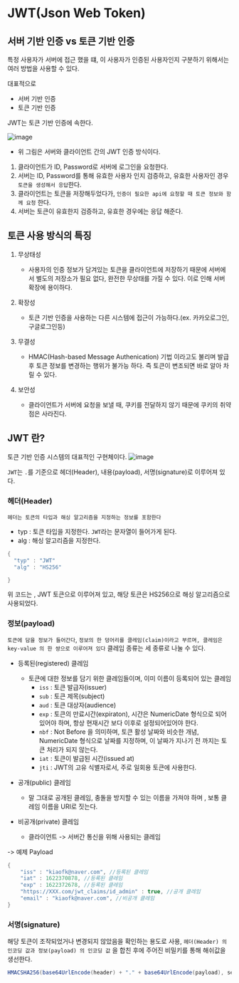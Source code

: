 
# JWT(Json Web Token)

  
  ## 서버 기반 인증 vs 토큰 기반 인증
  
  특정 사용자가 서버에 접근 했을 떄, 이 사용자가 인증된 사용자인지 구분하기 위해서는 여러 방법을 사용할 수 있다.
  
  대표적으로
  
  - 서버 기반 인증
  - 토큰 기반 인증

  JWT는 토큰 기반 인증에 속한다.

  ![image](https://img1.daumcdn.net/thumb/R1280x0/?scode=mtistory2&fname=https%3A%2F%2Fblog.kakaocdn.net%2Fdn%2FbguaA1%2Fbtq6RHmor9l%2FC31oMkkgTWTdW79nrakP1K%2Fimg.png)
  
  - 위 그림은 서버와 클라이언트 간의 JWT 인증 방식이다.

  1. 클라이언트가 ID, Password로 서버에 로그인을 요청한다.
  2. 서버는 ID, Password를 통해 유효한 사용자 인지 검증하고, 유효한 사용자인 경우 `토큰을 생성해서 응답`한다.
  3. 클라이언트는 토큰을 저장해두었다가, `인증이 필요한 api에 요청할 때 토큰 정보와 함께 요청` 한다.
  4. 서버는 토큰이 유효한지 검증하고, 유효한 경우에는 응답 해준다.


 ## 토큰 사용 방식의 특징
 
  1. 무상태성
      - 사용자의 인증 정보가 담겨있는 토큰을 클라이언트에 저장하기 때문에 서버에서 별도의 저장소가 필요 없다, 완전한 무상태를 가질 수 있다.
        이로 인해 서버 확장에 용이하다.
        
  2. 확장성
      - 토큰 기반 인증을 사용하는 다른 시스템에 접근이 가능하다.(ex. 카카오로그인, 구글로그인등)

  3. 무결성
      - HMAC(Hash-based Message Authenication) 기법 이라고도 불리며 발급후 토큰 정보를 변경하는 행위가 불가능 하다. 즉 토큰이 변조되면 바로 알아 차릴 수 있다.


  4. 보안성
      - 클라이언트가 서버에 요청을 보낼 때, 쿠키를 전달하지 않기 때문에 쿠키의 취약점은 사라진다.



  ## JWT 란?
  
  토큰 기반 인증 시스템의 대표적인 구현체이다.
  ![image](https://img1.daumcdn.net/thumb/R1280x0/?scode=mtistory2&fname=https%3A%2F%2Fblog.kakaocdn.net%2Fdn%2FbE1ajd%2Fbtq6SvTtY7B%2FdfBjF0kq3E7GJg4LB2gi90%2Fimg.png)
  
  `JWT`는 `.`를 기준으로 헤더(Header), 내용(payload), 서명(signature)로 이루어져 있다.
  
  
  ### 헤더(Header)
  
  `헤더는 토큰의 타입과 해싱 알고리즘을 지정하는 정보를 포함한다`
  
  - typ : 토큰 타입을 지정한다. `JWT`라는 문자열이 들어가게 된다.
  - alg : 해싱 알고리즘을 지정한다.
  ~~~java
  {
    "typ" : "JWT"
    "alg" : "HS256"
  
  }
  ~~~
  위 코드는 , JWT 토큰으로 이루어져 있고, 해당 토큰은 HS256으로 해싱 알고리즘으로 사용되었다.
  
  ### 정보(payload)
  
  `토큰에 담을 정보가 들어간다`, `정보의 한 덩어리를 클레임(claim)이라고 부르며, 클레임은 key-value 의 한 쌍으로 이루어져 있다` 클레임 종류는 세 종류로 나눌 수 있다.
  
  - 등록된(registered) 클레임
     - 토큰에 대한 정보를 담기 위한 클레임들이며, 이미 이름이 등록되어 있는 클레임
        - `iss` : 토큰 발급자(issuer)
        - `sub` : 토큰 제목(subject)
        - `aud` : 토큰 대상자(audience)
        - `exp` : 토큰의 만료시간(expiraton), 시간은 NumericDate 형식으로 되어있어야 하며, 항상 현재시간 보다 이후로 설정되어있어야 한다.
        - `nbf` : Not Before 을 의미하며, 토큰 활성 날짜와 비슷한 개념, NumericDate 형식으로 날짜를 지정하며, 이 날짜가 지나기 전 까지는 토큰 처리가 되지 않는다.
        - `iat` : 토큰이 발급된 시간(issued at)
        - `jti` : JWT의 고유 식별자로서, 주로 일회용 토큰에 사용한다.
  
  - 공개(public) 클레임
     - 말 그대로 공개된 클레임, 충돌을 방지할 수 있는 이름을 가져야 하며 , 보통 클레임 이름을 URI로 짓는다.
  
  - 비공개(private) 클레임
     - 클라이언트 -> 서버간 통신을 위해 사용되는 클레임

  -> 예제 Payload
   
  ~~~java
  {
      "iss" : "kiaofk@naver.com", //등록된 클레임
      "iat" : 1622370878, //등록된 클레임
      "exp" : 1622372678, //등록된 클레임
      "https://XXX.com/jwt_claims/id_admin" : true, //공개 클레임
      "email" : "kiaofk@naver.com", //비공개 클레임
  }
  
  ~~~
  
  ### 서명(signature)
  
  해당 토큰이 조작되었거나 변경되지 않았음을 확인하는 용도로 사용, `헤더(Header) 의 인코딩 값과 정보(payload) 의 인코딩 값` 을 합친 후에 주어진 비밀키를 통해 해쉬값을 생선한다.
  
  ~~~java
  HMACSHA256(base64UrlEncode(header) + "." + base64UrlEncode(payload), secret)
  ~~~
  
 
